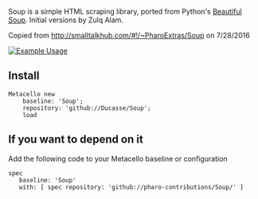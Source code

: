 Soup is a simple HTML scraping library, ported from Python's [Beautiful Soup](http://www.crummy.com/software/BeautifulSoup/).
Initial versions by Zulq Alam.

Copied from http://smalltalkhub.com/#!/~PharoExtras/Soup on 7/28/2016

[![Example Usage](http://img.youtube.com/vi/y17pTysVddg/0.jpg)](http://www.youtube.com/watch?v=y17pTysVddg "Example Usage")

## Install

```Smalltalk
Metacello new
	baseline: 'Soup';
	repository: 'github://Ducasse/Soup';
	load
 ```
## If you want to depend on it

Add the following code to your Metacello baseline or configuration

```
spec 
   baseline: 'Soup' 
   with: [ spec repository: 'github://pharo-contributions/Soup/' ]
```
